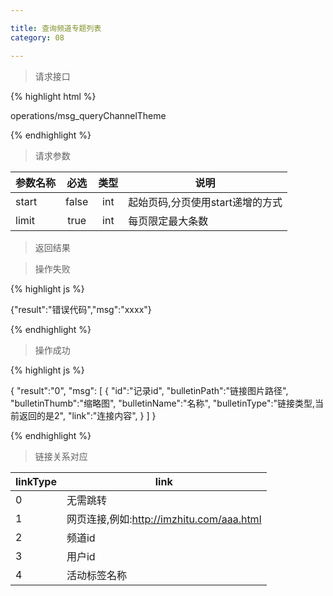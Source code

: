 ```yaml
---

title: 查询频道专题列表
category: 08

---
```


> 请求接口

{% highlight html %}

operations/msg_queryChannelTheme

{% endhighlight %}

> 请求参数

|参数名称			|必选		|类型		|说明									
|-------------------|:---------:|:---------:|--------------------------------------------
|start				|false		|int		|起始页码,分页使用start递增的方式
|limit				|true		|int		|每页限定最大条数

> 返回结果

> 操作失败

{% highlight js %}

{"result":"错误代码","msg":"xxxx"}

{% endhighlight %}

> 操作成功

{% highlight js %}

{
    "result":"0", 
    "msg":
    [
        {
            "id":"记录id",
            "bulletinPath":"链接图片路径",
            "bulletinThumb":"缩略图",
            "bulletinName":"名称",
            "bulletinType":"链接类型,当前返回的是2",
            "link":"连接内容",
        }
    ]
}

{% endhighlight %}

> 链接关系对应

|linkType			|link							
|-------------------|--------------------------------------------
|0					|无需跳转
|1					|网页连接,例如:http://imzhitu.com/aaa.html
|2					|频道id
|3                  |用户id
|4                  |活动标签名称
